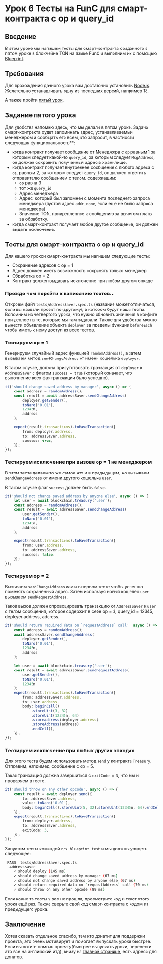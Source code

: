 # Урок 6 Тесты на FunC для смарт-контракта с op и query_id

## Введение

В этом уроке мы напишем тесты для смарт-контракта созданного в пятом уроке в блокчейне TON на языке FunC и выполним их с помощью [Blueprint](https://github.com/ton-community/blueprint).

## Требования

Для прохождения данного урока вам достаточно установить [Node.js](https://nodejs.org). Желательно устанавливать одну из последних версий, например 18.

А также пройти [пятый урок](https://github.com/romanovichim/TonFunClessons_ru/blob/main/5lesson/fifthlesson.md).

## Задание пятого урока

Для удобства напомню здесь, что мы делали в пятом уроке. Задача смарт-контракта будет запоминать адрес, устанавливаемый менеджером и сообщать его всем, кто запросит, в частности следующая функциональность\*\*:

-   когда контракт получает сообщение от Менеджера с `op` равным 1
    за которым следует какой-то `query_id`, за которым следует `MsgAddress`, он должен сохранить полученный адрес в хранилище.
-   когда контракт получает внутреннее сообщение с любого адреса с `op`, равным 2, за которым следует `query_id`, он должен ответить отправителю сообщением с телом, содержащим:
    -   `op` равна 3
    -   тот же `query_id`
    -   Адрес менеджера
    -   Адрес, который был запомнен с момента последнего запроса менеджера (пустой адрес `addr_none`, если еще не было запроса менеджера)
    -   Значение TON, прикрепленное к сообщению за вычетом платы за обработку.
-   когда смарт-контракт получает любое другое сообщение, он должен выдать исключение.

## Teсты для смарт-контракта с op и query_id

Для нашего прокси смарт-контракта мы напишем следующие тесты:

-   Сохранение адресов с op = 1
-   Адрес должен иметь возможность сохранять только менеджер
-   Обработка op = 2
-   Контракт должен выдавать исключение при любом другом опкоде

### Прежде чем перейти к написанию тестов...

Откроем файл `tests/AddressSaver.spec.ts` (название может отличаться, если вы назвали проект по-другому), в котором будут наши тесты. Вспомним из четвёртого урока, что нужно обновить значения в конфиге при деплое на те, которые мы там задавали. Также для удобства можно вынести объявление объекта `deployer` за пределы функции `beforeEach` чтобы иметь к нему доступ из всех тестов.

### Тестируем op = 1

Генерируем случайный адрес функцией `randomAddress()`, а затем вызываем метод `sendChangeAddress` от имени кошелька `deployer`.

В таком случае, должна присутствовать транзакция от `deployer` к `AddressSaver` с флагом `success = true` (который означает, что выполнение всех фаз транзакции было успешно).

```ts
it('should change saved address by manager', async () => {
    const address = randomAddress();
    const result = await addressSaver.sendChangeAddress(
        deployer.getSender(),
        toNano('0.01'),
        12345n,
        address
    );

    expect(result.transactions).toHaveTransaction({
        from: deployer.address,
        to: addressSaver.address,
        success: true,
    });
});
```

### Тестируем исключение при вызове op = 1 не менеджером

В этом тесте делаем то же самое что и в предыдущем, но вызываем `sendChangeAddress` от имени другого кошелька `user`.

В таком случае флаг `success` должен быть `false`.

```ts
it('should not change saved address by anyone else', async () => {
    let user = await blockchain.treasury('user');
    const address = randomAddress();
    const result = await addressSaver.sendChangeAddress(
        user.getSender(),
        toNano('0.01'),
        12345n,
        address
    );

    expect(result.transactions).toHaveTransaction({
        from: user.address,
        to: addressSaver.address,
        success: false,
    });
});
```

### Тестируем op = 2

Вызываем `sendChangeAddress` как и в первом тесте чтобы успешно поменять сохранённый адрес. Затем используя новый кошелёк `user` вызываем `sendRequestAddress`.

Такой вызов должен спровоцировать транзакцию от `AddressSaver` к `user` с телом сообщения, которое содержит в себе op = 3, query_id = 12345, deployer.address, address.

```ts
it('should return required data on `requestAddress` call', async () => {
    const address = randomAddress();
    await addressSaver.sendChangeAddress(
        deployer.getSender(),
        toNano('0.01'),
        12345n,
        address
    );

    let user = await blockchain.treasury('user');
    const result = await addressSaver.sendRequestAddress(
        user.getSender(),
        toNano('0.01'),
        12345n
    );
    expect(result.transactions).toHaveTransaction({
        from: addressSaver.address,
        to: user.address,
        body: beginCell()
            .storeUint(3, 32)
            .storeUint(12345n, 64)
            .storeAddress(deployer.address)
            .storeAddress(address)
            .endCell(),
    });
});
```

### Тестируем исключение при любых других опкодах

Для этого теста будем использовать метод `send` у контракта `Treasury`. Отправим, например, сообщение с op = 5.

Такая транзакция должна завершиться с `exitCode = 3`, что мы и проверяем в тесте.

```ts
it('should throw on any other opcode', async () => {
    const result = await deployer.send({
        to: addressSaver.address,
        value: toNano('0.01'),
        body: beginCell().storeUint(5, 32).storeUint(12345n, 64).endCell(),
    });
    expect(result.transactions).toHaveTransaction({
        from: deployer.address,
        to: addressSaver.address,
        exitCode: 3,
    });
});
```

Запустим тесты командой `npx blueprint test` и мы должны увидеть следующее:

```bash
 PASS  tests/AddressSaver.spec.ts
  AddressSaver
    ✓ should deploy (145 ms)
    ✓ should change saved address by manager (67 ms)
    ✓ should not change saved address by anyone else (67 ms)
    ✓ should return required data on `requestAddress` call (70 ms)
    ✓ should throw on any other opcode (89 ms)
```

Если какие то тесты у вас не прошли, просмотрите код и текст этого урока ещё раз. Также сверьте свой код смарт-контракта с кодом из предыдущего урока.

## Заключение

Хотел сказать отдельное спасибо, тем кто донатит для поддержки проекта, это очень мотивирует и помогает выпускать уроки быстрее. Если вы хотите помочь проекту(быстрее выпускать уроки, перевести это все на английский итд), внизу на [главной странице](https://github.com/romanovichim/TonFunClessons_ru), есть адреса для донатов.
